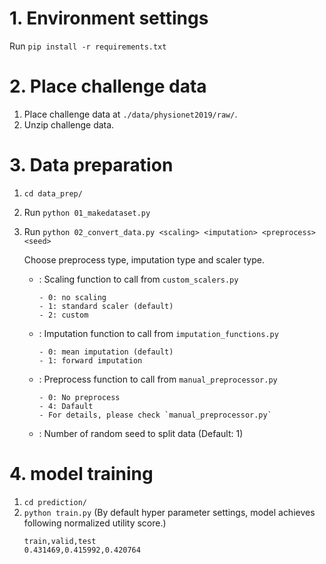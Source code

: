 # 1. Environment settings

Run `pip install -r requirements.txt`

# 2. Place challenge data

1. Place challenge data at `./data/physionet2019/raw/`.
2. Unzip challenge data.

# 3. Data preparation

1. `cd data_prep/`
2. Run `python 01_makedataset.py`
3. Run `python 02_convert_data.py <scaling> <imputation> <preprocess> <seed>`

      Choose preprocess type, imputation type and scaler type.
      - <scaling> : Scaling function to call from `custom_scalers.py`
      
            - 0: no scaling
            - 1: standard scaler (default)
            - 2: custom
      - <imputation> : Imputation function to call from `imputation_functions.py`
      
            - 0: mean imputation (default)
            - 1: forward imputation
      - <preprocess> : Preprocess function to call from `manual_preprocessor.py`
      
            - 0: No preprocess
            - 4: Dafault
            - For details, please check `manual_preprocessor.py`
            
      - <seed> : Number of random seed to split data (Default: 1)

# 4. model training
1. `cd prediction/`
2. `python train.py`
      (By default hyper parameter settings, model achieves following normalized utility score.)
      ```
      train,valid,test
      0.431469,0.415992,0.420764
      ```
